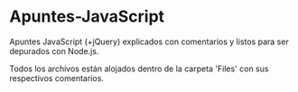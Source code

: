 # Apuntes-JavaScript
Apuntes JavaScript (+jQuery) explicados con comentarios y listos para ser depurados con Node.js.

Todos los archivos están alojados dentro de la carpeta 'Files' con sus respectivos comentarios.
